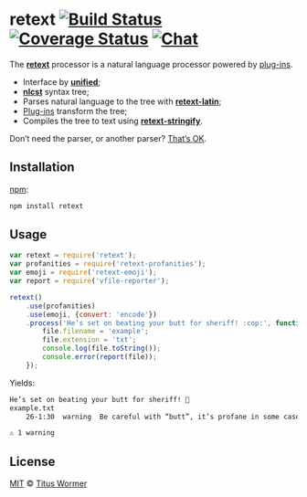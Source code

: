 # retext [![Build Status][build-badge]][build-status] [![Coverage Status][coverage-badge]][coverage-status] [![Chat][chat-badge]][chat]

The [**retext**][retext] processor is a natural language processor
powered by [plug-ins][plugins].

*   Interface by [**unified**][unified];
*   [**nlcst**][nlcst] syntax tree;
*   Parses natural language to the tree with [**retext-latin**][latin];
*   [Plug-ins][plugins] transform the tree;
*   Compiles the tree to text using [**retext-stringify**][stringify].

Don’t need the parser, or another parser?  [That’s OK][unified-usage].

## Installation

[npm][]:

```bash
npm install retext
```

## Usage

```js
var retext = require('retext');
var profanities = require('retext-profanities');
var emoji = require('retext-emoji');
var report = require('vfile-reporter');

retext()
    .use(profanities)
    .use(emoji, {convert: 'encode'})
    .process('He’s set on beating your butt for sheriff! :cop:', function (err, file) {
        file.filename = 'example';
        file.extension = 'txt';
        console.log(file.toString());
        console.error(report(file));
    });
```

Yields:

```txt
He’s set on beating your butt for sheriff! 👮
example.txt
    26-1:30  warning  Be careful with “butt”, it’s profane in some cases  butt

⚠ 1 warning
```

## License

[MIT][license] © [Titus Wormer][author]

<!-- Definitions -->

[build-badge]: https://img.shields.io/travis/wooorm/retext.svg

[build-status]: https://travis-ci.org/wooorm/retext

[coverage-badge]: https://img.shields.io/codecov/c/github/wooorm/retext.svg

[coverage-status]: https://codecov.io/github/wooorm/retext

[chat-badge]: https://img.shields.io/gitter/room/wooorm/retext.svg

[chat]: https://gitter.im/wooorm/retext

[license]: https://github.com/wooorm/retext/blob/master/LICENSE

[author]: http://wooorm.com

[npm]: https://docs.npmjs.com/cli/install

[retext]: https://github.com/wooorm/retext

[unified]: https://github.com/wooorm/unified

[nlcst]: https://github.com/wooorm/nlcst

[latin]: https://github.com/wooorm/retext/blob/master/packages/retext-latin

[stringify]: https://github.com/wooorm/retext/blob/master/packages/retext-stringify

[plugins]: https://github.com/wooorm/retext/blob/master/doc/plugins.md

[unified-usage]: https://github.com/wooorm/unified#usage
